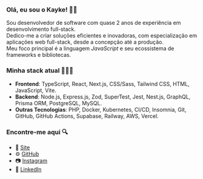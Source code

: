### Olá, eu sou o Kayke! 👋🏼

Sou desenvolvedor de software com quase 2 anos de experiência em desenvolvimento full-stack. <br>
Dedico-me a criar soluções eficientes e inovadoras, com especialização em aplicações web full-stack, desde a concepção até a produção. <br> 
Meu foco principal é a linguagem _JavaScript_ e seu ecossistema de frameworks e bibliotecas.

### Minha stack atual 👨🏻‍💻
- **Frontend**: TypeScript, React, Next.js, CSS/Sass, Tailwind CSS, HTML, JavaScript, Vite.
- **Backend**: Node.js, Express.js, Zod, SuperTest, Jest, Nest.js, GraphQL, Prisma ORM, PostgreSQL, MySQL.
- **Outras Tecnologias**: PHP, Docker, Kubernetes, CI/CD, Insomnia, Git, GitHub, GitHub Actions, Supabase, Railway, AWS, Vercel.

### Encontre-me aqui 🔍
- 🚀 [Site](https://kaykebl-dev.vercel.app/)
- ⚙ [GitHub](https://github.com/kaykeeb3)
- 📷 [Instagram](https://instagram.com/kaykee_bl)
- 💼 [LinkedIn](https://www.linkedin.com/in/kayke-barbosa-loiola)
